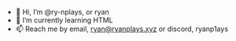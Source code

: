 - 👋 Hi, I’m @ry-nplays, or ryan
- 🌱 I’m currently learning HTML
- 📫 Reach me by email, ryan@ryanplays.xyz or discord, ryanp1ays
